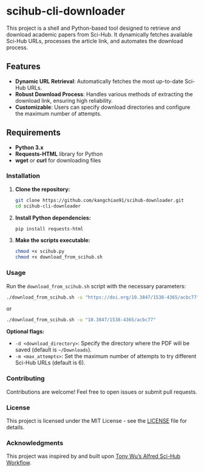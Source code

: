 # scihub-cli-downloader

This project is a shell and Python-based tool designed to retrieve and download academic papers from Sci-Hub. It dynamically fetches available Sci-Hub URLs, processes the article link, and automates the download process.

## Features

- **Dynamic URL Retrieval**: Automatically fetches the most up-to-date Sci-Hub URLs.
- **Robust Download Process**: Handles various methods of extracting the download link, ensuring high reliability.
- **Customizable**: Users can specify download directories and configure the maximum number of attempts.

## Requirements

- **Python 3.x**
- **Requests-HTML** library for Python
- **wget** or **curl** for downloading files

### Installation

1. **Clone the repository:**

   ```bash
   git clone https://github.com/kangchiao91/scihub-downloader.git
   cd scihub-cli-downloader
   ```

2. **Install Python dependencies:**

   ```bash
   pip install requests-html
   ```

3. **Make the scripts executable:**

   ```bash
   chmod +x scihub.py
   chmod +x download_from_scihub.sh
   ```

### Usage

Run the `download_from_scihub.sh` script with the necessary parameters:

```bash
./download_from_scihub.sh -u "https://doi.org/10.3847/1538-4365/acbc77"
```
or 

```bash
./download_from_scihub.sh -u "10.3847/1538-4365/acbc77"
```

**Optional flags:**

- `-d <download_directory>`: Specify the directory where the PDF will be saved (default is `~/Downloads`).
- `-m <max_attempts>`: Set the maximum number of attempts to try different Sci-Hub URLs (default is 6).

### Contributing

Contributions are welcome! Feel free to open issues or submit pull requests.

### License

This project is licensed under the MIT License - see the [LICENSE](LICENSE) file for details.

### Acknowledgments

This project was inspired by and built upon [Tony Wu’s Alfred Sci-Hub Workflow](https://github.com/TonyWu20/alfred-download-url-from-scihub-workflow/tree/main).
